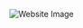 ![Website Image](https://raw.githubusercontent.com/ArthurSegato/Website-Template-Fiverr/main/image.jpg)

